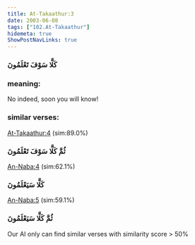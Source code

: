```yaml
---
title: At-Takaathur:3
date: 2003-06-08
tags: ["102.At-Takaathur"]
hidemeta: true 
ShowPostNavLinks: true 
---
```

### كَلَّا سَوْفَ تَعْلَمُونَ
### meaning: 
No indeed, soon you will know!
### similar verses: 

[At-Takaathur:4](/102/4) (sim:89.0%)

### ثُمَّ كَلَّا سَوْفَ تَعْلَمُونَ

[An-Naba:4](/78/4) (sim:62.1%)

### كَلَّا سَيَعْلَمُونَ

[An-Naba:5](/78/5) (sim:59.1%)

### ثُمَّ كَلَّا سَيَعْلَمُونَ

Our AI only can find similar verses with similarity score > 50% 

